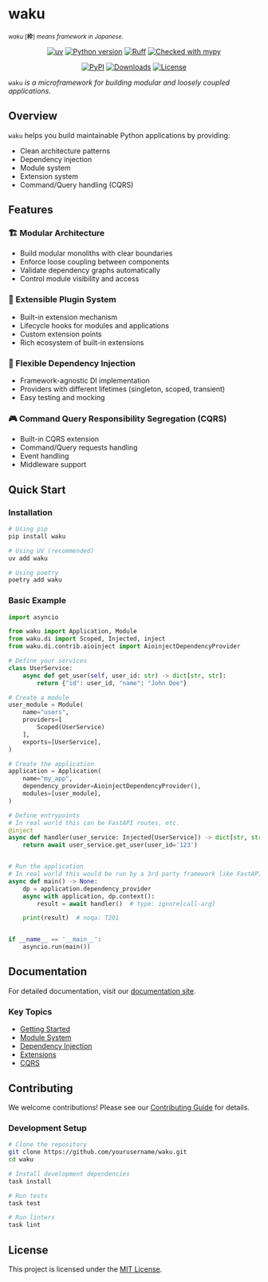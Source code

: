 # waku

<p align="left">
    <sup><i>waku</i> [<b>枠</b>] <i>means framework in Japanese.</i></sup>
    <br/>
</p>

<div align="center">

[![uv](https://img.shields.io/endpoint?url=https://raw.githubusercontent.com/astral-sh/uv/main/assets/badge/v0.json)](https://github.com/astral-sh/uv)
[![Python version](https://img.shields.io/badge/python-3.11+-blue.svg)](https://www.python.org/downloads/)
[![Ruff](https://img.shields.io/endpoint?url=https://raw.githubusercontent.com/astral-sh/ruff/main/assets/badge/v2.json)](https://github.com/astral-sh/ruff/)
[![Checked with mypy](http://www.mypy-lang.org/static/mypy_badge.svg)](http://mypy-lang.org/)

[![PyPI](https://img.shields.io/pypi/v/waku.svg)](https://pypi.python.org/pypi/waku)
[![Downloads](https://static.pepy.tech/badge/waku/month)](https://pepy.tech/projects/waku)
[![License](https://img.shields.io/pypi/l/waku.svg)](https://github.com/waku-py/waku/blob/master/LICENSE)

</div>

`waku` *is a microframework for building modular and loosely coupled applications.*

## Overview

`waku` helps you build maintainable Python applications by providing:
- Clean architecture patterns
- Dependency injection
- Module system
- Extension system
- Command/Query handling (CQRS)

## Features

### 🏗️ Modular Architecture
- Build modular monoliths with clear boundaries
- Enforce loose coupling between components
- Validate dependency graphs automatically
- Control module visibility and access

### 🔌 Extensible Plugin System
- Built-in extension mechanism
- Lifecycle hooks for modules and applications
- Custom extension points
- Rich ecosystem of built-in extensions

### 💉 Flexible Dependency Injection
- Framework-agnostic DI implementation
- Providers with different lifetimes (singleton, scoped, transient)
- Easy testing and mocking

### 🎮 Command Query Responsibility Segregation (CQRS)
- Built-in CQRS extension
- Command/Query requests handling
- Event handling
- Middleware support

## Quick Start

### Installation

```sh
# Using pip
pip install waku

# Using UV (recommended)
uv add waku

# Using poetry
poetry add waku
```

### Basic Example

```python
import asyncio

from waku import Application, Module
from waku.di import Scoped, Injected, inject
from waku.di.contrib.aioinject import AioinjectDependencyProvider

# Define your services
class UserService:
    async def get_user(self, user_id: str) -> dict[str, str]:
        return {"id": user_id, "name": "John Doe"}

# Create a module
user_module = Module(
    name="users",
    providers=[
        Scoped(UserService)
    ],
    exports=[UserService],
)

# Create the application
application = Application(
    name="my_app",
    dependency_provider=AioinjectDependencyProvider(),
    modules=[user_module],
)

# Define entrypoints
# In real world this can be FastAPI routes, etc.
@inject
async def handler(user_service: Injected[UserService]) -> dict[str, str]:
    return await user_service.get_user(user_id='123')


# Run the application
# In real world this would be run by a 3rd party framework like FastAPI
async def main() -> None:
    dp = application.dependency_provider
    async with application, dp.context():
        result = await handler()  # type: ignore[call-arg]

    print(result)  # noqa: T201


if __name__ == '__main__':
    asyncio.run(main())
```

## Documentation

For detailed documentation, visit our [documentation site](https://waku-py.github.io/waku/).

### Key Topics
- [Getting Started](https://waku-py.github.io/waku/getting-started)
- [Module System](https://waku-py.github.io/waku/modules)
- [Dependency Injection](https://waku-py.github.io/waku/dependency-injection)
- [Extensions](https://waku-py.github.io/waku/extensions)
- [CQRS](https://waku-py.github.io/waku/cqrs)

## Contributing

We welcome contributions! Please see our [Contributing Guide](./CONTRIBUTING.md) for details.

### Development Setup

```sh
# Clone the repository
git clone https://github.com/yourusername/waku.git
cd waku

# Install development dependencies
task install

# Run tests
task test

# Run linters
task lint
```

## License

This project is licensed under the [MIT License](./LICENSE).
